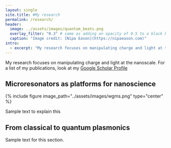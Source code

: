 ```yaml
---
layout: single
site.title: #My research
permalink: /research/
header:
  image: ../assets/images/quantum_beats.png
  overlay_filter: "0.3" # same as adding an opacity of 0.5 to a black background
  caption: "Image credit: [Nipa Eason](https://nipaeason.com)"
intro: 
  - excerpt: "My research focuses on manipulating charge and light at the nanoscale. For a list of my publications, go to my [Google Scholar Profile](https://scholar.google.com/citations?user=Op6vAucAAAAJ&hl=en&oi=ao)"
---
```


My research focuses on manipulating charge and light at the nanoscale. For a list of my publications, look at my [Google Scholar Profile](https://scholar.google.com/citations?user=Op6vAucAAAAJ&hl=en&oi=ao)

Microresonators as platforms for nanoscience
--------------------------------------------
{% include figure image_path="../assets/images/wgms.png" type="center" %}

Sample text to explain this

From classical to quantum plasmonics
------------------------------------
<!--{% include figure image_path="../assets/images/landau.png" type="center" %}-->

Sample text for this section.
